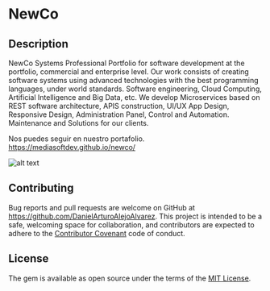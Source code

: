 # NewCo

## Description
NewCo Systems Professional Portfolio for software development at the portfolio, commercial and enterprise level. Our work consists of creating software systems using advanced technologies with the best programming languages, under world standards. Software engineering, Cloud Computing, Artificial Intelligence and Big Data, etc.
We develop Microservices based on REST software architecture, APIS construction, UI/UX App Design, Responsive Design, Administration Panel, Control and Automation. Maintenance and Solutions for our clients.


Nos puedes seguir en nuestro portafolio. https://mediasoftdev.github.io/newco/

![alt text]()


## Contributing

Bug reports and pull requests are welcome on GitHub at https://github.com/DanielArturoAlejoAlvarez. This project is intended to be a safe, welcoming space for collaboration, and contributors are expected to adhere to the [Contributor Covenant](http://contributor-covenant.org) code of conduct.

## License

The gem is available as open source under the terms of the [MIT License](http://opensource.org/licenses/MIT).

```

```